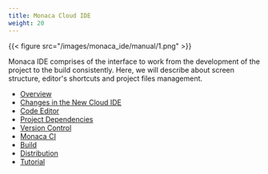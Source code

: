 ```yaml
---
title: Monaca Cloud IDE
weight: 20
---
```


{{< figure src="/images/monaca_ide/manual/1.png" >}}

Monaca IDE comprises of the interface to work from the development of
the project to the build consistently. Here, we will describe about
screen structure, editor's shortcuts and project files management.

- [Overview](overview)
- [Changes in the New Cloud IDE](changes)
- [Code Editor](code_editor)
- [Project Dependencies](dependencies)
- [Version Control](version_control)
- [Monaca CI](monaca_ci)
- [Build](build)
- [Distribution](deploy)
- [Tutorial](tutorial)


